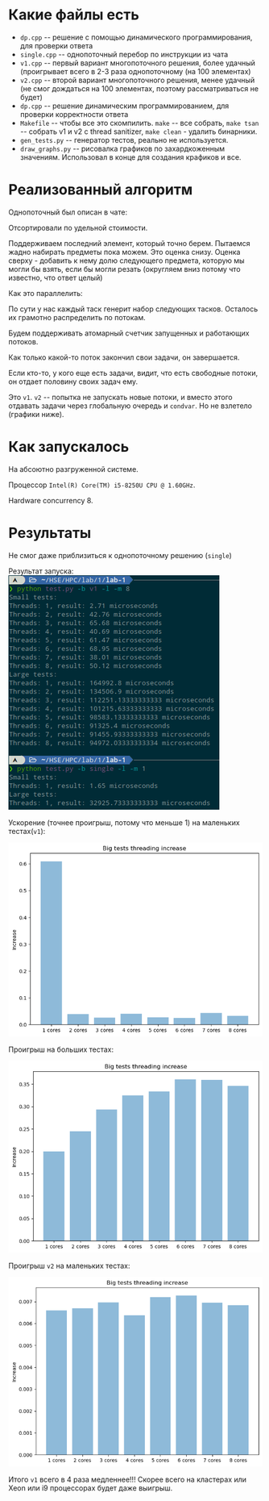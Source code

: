 # Какие файлы есть
* `dp.cpp` -- решение с помощью динамического программирования, для проверки ответа
* `single.cpp` -- однопоточный перебор по инструкции из чата
* `v1.cpp` -- первый вариант многопоточного решения, более удачный (проигрывает всего в 2-3 раза однопоточному (на 100 элементах)
* `v2.cpp` -- второй вариант многопоточного решения, менее удачный (не смог дождаться на 100 элементах, поэтому рассматриваться не будет)
* `dp.cpp` -- решение динамическим программированием, для проверки корректности ответа
* `Makefile` -- чтобы все это скомпилить. `make` -- все собрать, `make tsan` -- собрать v1 и v2 с thread sanitizer,  `make clean` - удалить бинарники.
* `gen_tests.py` -- генератор тестов, реально не используется.
* `draw_graphs.py` -- рисовалка графиков по захардкоженным значениям. Использовал в конце для создания крафиков и все.

# Реализованный алгоритм
Однопоточный был описан в чате:

Отсортировали по удельной стоимости.

Поддерживаем последний элемент, который точно берем. Пытаемся жадно набирать предметы пока можем. Это оценка снизу. Оценка сверху - добавить к нему долю следующего предмета, которую мы могли бы взять, если бы могли резать (округляем вниз потому что известно, что ответ целый)

Как это параллелить:

По сути у нас каждый таск генерит набор следующих тасков. Осталось их грамотно распределить по потокам.

Будем поддерживать атомарный счетчик запущенных и работающих потоков.

Как только какой-то поток закончил свои задачи, он завершается.

Если кто-то, у кого еще есть задачи, видит, что есть свободные потоки, он отдает половину своих задач ему.

Это `v1`. `v2` -- попытка не запускать новые потоки, и вместо этого отдавать задачи через глобальную очередь и `condvar`. Но не взлетело (графики ниже).

# Как запускалось
На абсоютно разгруженной системе.

Процессор `Intel(R) Core(TM) i5-8250U CPU @ 1.60GHz`.

Hardware concurrency 8.

# Результаты
Не смог даже приблизиться к однопоточному решению (`single`)

Результат запуска:
![Run](Pictures/launch_results.png)

Ускорение (точнее проигрыш, потому что меньше 1) на маленьких тестах(`v1`):

![small](Pictures/small_increase.png)

Проигрыш на больших тестах:

![small](Pictures/large_increase.png)

Проигрыш `v2` на маленьких тестах:

![small](Pictures/small_v2_increase.png)

Итого `v1` всего в 4 раза медленнее!!!
Скорее всего на кластерах или Xeon или i9 процессорах будет даже выигрыш.
